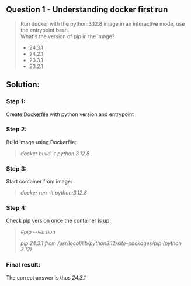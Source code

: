 ## Question 1 - Understanding docker first run

>Run docker with the python:3.12.8 image in an interactive mode, use the entrypoint bash.  
What's the version of pip in the image? 
>- 24.3.1
>- 24.2.1
>- 23.3.1
>- 23.2.1

## Solution:

### Step 1: 
Create [Dockerfile](Dockerfile) with python version and entrypoint

### Step 2: 
Build image using Dockerfile:

>_docker build -t python:3.12.8 ._

### Step 3: 
Start container from image:

>_docker run -it python:3.12.8_

### Step 4: 
Check pip version once the container is up:

>_#pip --version_
>
>_pip 24.3.1 from /usr/local/lib/python3.12/site-packages/pip (python 3.12)_

### Final result:
The correct answer is thus _24.3.1_